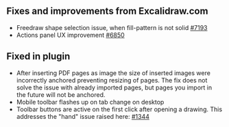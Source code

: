 ## Fixes and improvements from Excalidraw.com
- Freedraw shape selection issue, when fill-pattern is not solid [#7193](https://github.com/excalidraw/excalidraw/pull/7193)
- Actions panel UX improvement [#6850](https://github.com/excalidraw/excalidraw/pull/6850)

## Fixed in plugin
- After inserting PDF pages as image the size of inserted images were incorrectly anchored preventing resizing of pages. The fix does not solve the issue with already imported pages, but pages you import in the future will not be anchored. 
- Mobile toolbar flashes up on tab change on desktop
- Toolbar buttons are active on the first click after opening a drawing. This addresses the "hand" issue raised here: [#1344](https://github.com/zsviczian/obsidian-excalidraw-plugin/issues/1344)